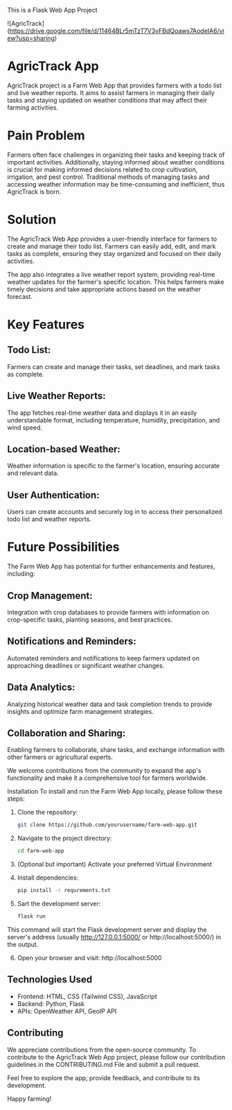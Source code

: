 This is a Flask Web App Project

![AgricTrack]
(https://drive.google.com/file/d/11464BLr5mTzT7V3vFBdQoaws7AodeIA6/view?usp=sharing)

# AgricTrack App
AgricTrack project is a Farm Web App that provides farmers with a todo list and live weather reports. It aims to assist farmers in managing their daily tasks and staying updated on weather conditions that may affect their farming activities.

# Pain Problem
Farmers often face challenges in organizing their tasks and keeping track of important activities. Additionally, staying informed about weather conditions is crucial for making informed decisions related to crop cultivation, irrigation, and pest control. Traditional methods of managing tasks and accessing weather information may be time-consuming and inefficient, thus AgricTrack is born.

# Solution
The AgricTrack Web App provides a user-friendly interface for farmers to create and manage their todo list. Farmers can easily add, edit, and mark tasks as complete, ensuring they stay organized and focused on their daily activities. 

The app also integrates a live weather report system, providing real-time weather updates for the farmer's specific location. This helps farmers make timely decisions and take appropriate actions based on the weather forecast.

# Key Features
## Todo List: 
Farmers can create and manage their tasks, set deadlines, and mark tasks as complete.

## Live Weather Reports: 
The app fetches real-time weather data and displays it in an easily understandable format, including temperature, humidity, precipitation, and wind speed.

## Location-based Weather: 
Weather information is specific to the farmer's location, ensuring accurate and relevant data.

## User Authentication: 
Users can create accounts and securely log in to access their personalized todo list and weather reports.

# Future Possibilities
The Farm Web App has potential for further enhancements and features, including:

## Crop Management: 
Integration with crop databases to provide farmers with information on crop-specific tasks, planting seasons, and best practices.

## Notifications and Reminders: 
Automated reminders and notifications to keep farmers updated on approaching deadlines or significant weather changes.

## Data Analytics: 
Analyzing historical weather data and task completion trends to provide insights and optimize farm management strategies.

## Collaboration and Sharing: 
Enabling farmers to collaborate, share tasks, and exchange information with other farmers or agricultural experts.

We welcome contributions from the community to expand the app's functionality and make it a comprehensive tool for farmers worldwide.

Installation
To install and run the Farm Web App locally, please follow these steps:

1. Clone the repository: 
   ```bash
   git clone https://github.com/yourusername/farm-web-app.git
   ```

2. Navigate to the project directory: 
   ```bash
   cd farm-web-app
   ```
3. (Optional but important) Activate your preferred Virtual Environment

4. Install dependencies:
   ```bash
   pip install -r requrements.txt
   ```

5. Sart the development server: 
   ```bash
   flask run
   ```

This command will start the Flask development server and display the server's address (usually http://127.0.0.1:5000/ or http://localhost:5000/) in the output.

6. Open your browser and visit: http://localhost:5000


## Technologies Used
- Frontend: HTML, CSS (Tailwind CSS), JavaScript
- Backend: Python, Flask
- APIs: OpenWeather API, GeoIP API

## Contributing
We appreciate contributions from the open-source community. To contribute to the AgricTrack Web App project, please follow our contribution guidelines in the CONTRIBUTING.md File and submit a pull request.

Feel free to explore the app, provide feedback, and contribute to its development. 

Happy farming!
